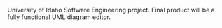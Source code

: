 University of Idaho Software Engineering project. Final product will be a fully functional UML diagram editor.